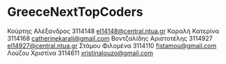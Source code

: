 # GreeceNextTopCoders
Κούρτης Αλέξανδρος      3114148 el14148@central.ntua.gr
Καραλή Κατερίνα         3114168 catherinekarali@gmail.com
Βοντζαλίδης Αριστοτέλης 3114927 el14927@central.ntua.gr
Στάμου Φιλομένα         3114110 fistamou@gmail.com
Λούζου Χριστίνα         3114611 xristinalouzo@gmail.com
